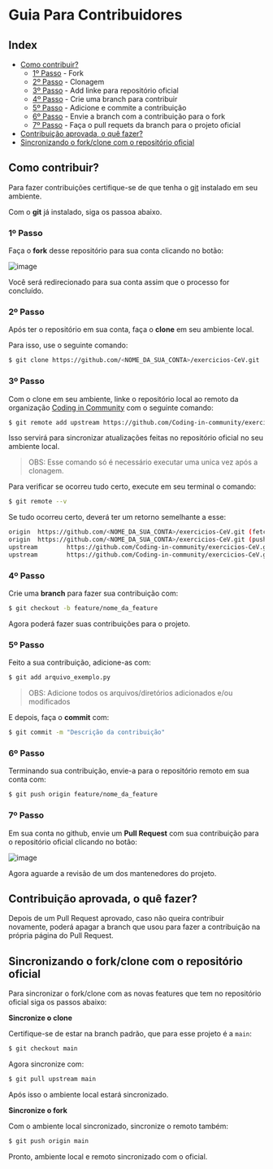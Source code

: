 # Guia Para Contribuidores

## Index

- [Como contribuir?](#como-contribuir?)
   - [1º Passo](#1º-passo) - Fork
   - [2º Passo](#1º-passo) - Clonagem
   - [3º Passo](#1º-passo) - Add linke para repositório oficial
   - [4º Passo](#1º-passo) - Crie uma branch para contribuir
   - [5º Passo](#1º-passo) - Adicione e commite a contribuição
   - [6º Passo](#1º-passo) - Envie a branch com a contribuição para o fork
   - [7º Passo](#1º-passo) - Faça o pull requets da branch para o projeto oficial
- [Contribuição aprovada, o quê fazer?](#contribuição-aprovada-o-quê-fazer?)
- [Sincronizando o fork/clone com o repositório oficial](#sincronizando-o-fork/clone-com-o-repositório-oficial)


## Como contribuir?

Para fazer contribuições certifique-se de que tenha o [git](https://git-scm.com/) instalado em seu ambiente.

Com o **git** já instalado, siga os passoa abaixo.

### 1º Passo

Faça o **fork** desse repositório para sua conta clicando no botão:

![image](https://user-images.githubusercontent.com/50463866/103460812-21f16280-4cf8-11eb-94d2-e3dbc452d641.png)

Você será redirecionado para sua conta assim que o processo for concluído.

### 2º Passo

Após ter o repositório em sua conta, faça o **clone** em seu ambiente local. 

Para isso, use o seguinte comando:

```bash
$ git clone https://github.com/<NOME_DA_SUA_CONTA>/exercicios-CeV.git
```

### 3º Passo

Com o clone em seu ambiente, linke o repositório local ao remoto da organização [Coding in Community](https://github.com/Coding-in-community/exercicios-CeV) com o seguinte comando:

```bash
$ git remote add upstream https://github.com/Coding-in-community/exercicios-CeV.git
```

Isso servirá para sincronizar atualizações feitas no repositório oficial no seu ambiente local.

> OBS: Esse comando só é necessário executar uma unica vez após a clonagem.

Para verificar se ocorreu tudo certo, execute em seu terminal o comando:

```bash
$ git remote --v
```

Se tudo ocorreu certo, deverá ter um retorno semelhante a esse:

```bash
origin  https://github.com/<NOME_DA_SUA_CONTA>/exercicios-CeV.git (fetch)
origin  https://github.com/<NOME_DA_SUA_CONTA>/exercicios-CeV.git (push)
upstream        https://github.com/Coding-in-community/exercicios-CeV.git (fetch)
upstream        https://github.com/Coding-in-community/exercicios-CeV.git (push)
```

### 4º Passo

Crie uma **branch** para fazer sua contribuição com:

```bash
$ git checkout -b feature/nome_da_feature
```

Agora poderá fazer suas contribuições para o projeto.

### 5º Passo

Feito a sua contribuição, adicione-as com:


```bash
$ git add arquivo_exemplo.py
```

> OBS: Adicione todos os arquivos/diretórios adicionados e/ou modificados


E depois, faça o **commit** com:


```bash
$ git commit -m "Descrição da contribuição"
```

### 6º Passo

Terminando sua contribuição, envie-a para o repositório remoto em sua conta com:

```bash
$ git push origin feature/nome_da_feature
```

### 7º Passo

Em sua conta no github, envie um **Pull Request** com sua contribuição para o repositório oficial clicando no botão:

![image](https://user-images.githubusercontent.com/50463866/103461600-5e27c180-4cfe-11eb-8ef5-149b2e1aac27.png)

Agora aguarde a revisão de um dos mantenedores do projeto.


## Contribuição aprovada, o quê fazer?

Depois de um Pull Request aprovado, caso não queira contribuir novamente, poderá apagar a branch que usou para fazer a contribuição na própria página do Pull Request.


## Sincronizando o fork/clone com o repositório oficial

Para sincronizar o fork/clone com as novas features que tem no repositório oficial siga os passos abaixo:

**Sincronize o clone**

Certifique-se de estar na branch padrão, que para esse projeto é a `main`:

```bash
$ git checkout main
```

Agora sincronize com:

```bash
$ git pull upstream main
```

Após isso o ambiente local estará sincronizado.

**Sincronize o fork**

Com o ambiente local sincronizado, sincronize o remoto também:

```bash
$ git push origin main
```

Pronto, ambiente local e remoto sincronizado com o oficial.